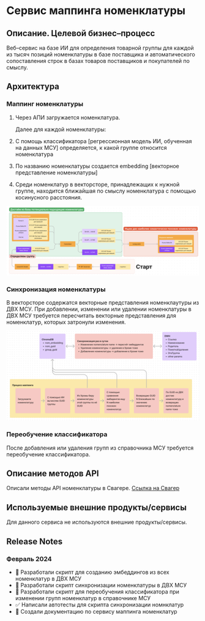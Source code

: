 # Сервис маппинга номенклатуры

## Описание. Целевой бизнес–процесс

Веб–сервис на базе ИИ для определения товарной группы для каждой из тысяч позиций номенклатуры в базе поставщика и автоматического сопоставления строк в базах товаров поставщиков и покупателей по смыслу.

## Архитектура

### Маппинг номенклатуры

1. Через АПИ загружается номенклатура.

    Далее для каждой номенклатуры:

2. С помощь классификатора [регрессионная модель ИИ, обученная на данных МСУ] определяется, к какой группе относится номенклатура
3. По названию номенклатуры создается embedding [векторное представление номенклатуры]
4. Среди номенклатур в векторсторе, принадлежащих к нужной группе, находится ближайшая по смыслу номенклатура с помощью косинусного расстояния.

![Схема](images/nomenclature_mapping.png)

### Синхронизация номенклатуры

В векторсторе содержатся векторные представления номенклаутуры из ДВХ МСУ.
При добавлении, изменении или удалении номенклатуры в ДВХ МСУ требуется пересчитать
векторные представления для номенклатур, которых затронули изменения.

![Схема](images/nomenclature_sync.png)


### Переобучение классификатора

После добавления или удаления групп из справочника МСУ требуется переобучение классификатора. 


## Описание методов API

Описали методы API номенклатуры в Свагере. [Ссылка на Свагер](http://45.8.98.160:8080/api/v1/docs)

## Используемые внешние продукты/сервисы

Для данного сервиса не используются внешние продукты/сервисы.

## Release Notes

### Февраль 2024
- 🔧  Разработали скрипт для созданию эмбеддингов из всех номенклатур в ДВХ МСУ
- 🔄  Разработали скрипт синхронизации номенклатуры в ДВХ МСУ 
- 🔄  Разработали скрипт для переобучения классификатора при изменении групп номенклатур в справочнике МСУ
- ✅  Написали автотесты для скрипта синхронизации номнклатур
- 📄  Создали документацию по сервису маппинга номенклатур